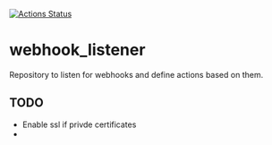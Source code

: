 [![Actions Status](https://github.com/iHOMIES/webhook_listener/workflows/CI/badge.svg)](https://github.com/iHOMIES/webhook_listener/actions)

# webhook_listener
Repository to listen for webhooks and define actions based on them.


## TODO

* Enable ssl if privde certificates
*
